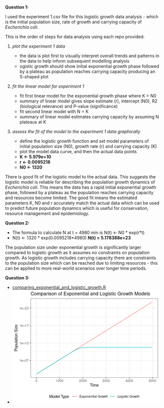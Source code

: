 **Question 1:** 

I used the experiment 1.csv file for this logistic growth data analysis - which is the initial population size, rate of growth and carrying capacity of _Escherichia coli_. 

This is the order of steps for data analysis using each repo provided:
1. _plot the experiment 1 data_
   - the data is plot first to visually interpret overall trends and patterns in the data to help inform subsequent modelling analysis
   - ogistic growth should show initial exponential growth phase followed by a plateau as population reaches carrying capacity producing an S-shaped plot
     
2. _fit the linear model for experiment 1_
   - fit first linear model for the exponential growth phase where K > N0
   - summary of linear model gives slope estimate (r), intercept (N0), R2 (biological relevance) and P-value (significance)
   - fit second linear model with N = K
   - summary of linear model estimates carrying capacity by assuming N plateaus at K
     
3. _assess the fit of the model to the experiment 1 data graphically_
   - define the logistic growth function and set model parameters of initial population size (N0), growth rate (r) and carrying capacity (K)
   - plot the model data curve, and then the actual data points
   - **K <- 5.979e+10**
   - **r <- 0.0095218**
   - **N0 <- 1320**

There is good fit of the logistic model to the actual data. This suggests the logistic model is reliable for describing the population growth dynamics of _Escherichia coli_. This means the data has a rapid initial exponential growth phase, followed by a plateau as the population reaches carrying capacity and resources become limited. The good fit means the estimated parameters K, N0 and r accurately match the actual data which can be used to predict future population dynamics which is useful for conservation, resource management and epidemiology.

**Question 2:** 
- The formula to calculate N at t = 4980 min is N(t) <- N0 * exp(r*t)
- N(t) <- 1320 * exp(0.0095218*4980)
**N(t) = 5.178388e+23**

The population size under exponential growth is significantly larger compared to logistic growth as it assumes no constraints on population growth. As logistic growth includes carrying capacity there are constraints to the population size which can be reached due to limiting resources - this can be applied to more real-world scenarios over longer time periods.


**Question 3:** 
- [comparing_exponential_and_logistic_growth.R](comparing_exponential_and_logistic_growth.R)
- ![plot of exponential and logistic curves](Rplot.png)
